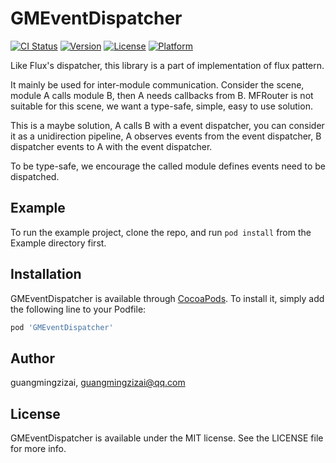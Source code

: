 # GMEventDispatcher

[![CI Status](https://img.shields.io/travis/guangmingzizai/GMEventDispatcher.svg?style=flat)](https://travis-ci.org/guangmingzizai/GMEventDispatcher)
[![Version](https://img.shields.io/cocoapods/v/GMEventDispatcher.svg?style=flat)](https://cocoapods.org/pods/GMEventDispatcher)
[![License](https://img.shields.io/cocoapods/l/GMEventDispatcher.svg?style=flat)](https://cocoapods.org/pods/GMEventDispatcher)
[![Platform](https://img.shields.io/cocoapods/p/GMEventDispatcher.svg?style=flat)](https://cocoapods.org/pods/GMEventDispatcher)

Like Flux's dispatcher, this library is a part of implementation of flux pattern.

It mainly be used for inter-module communication. Consider the scene, module A calls module B, then A needs callbacks from B. MFRouter is not suitable for this scene, we want a type-safe, simple, easy to use solution.

This is a maybe solution, A calls B with a event dispatcher, you can consider it as a unidirection pipeline, A observes events from the event dispatcher, B dispatcher events to A with the event dispatcher.

To be type-safe, we encourage the called module defines events need to be dispatched.

## Example

To run the example project, clone the repo, and run `pod install` from the Example directory first.

## Installation

GMEventDispatcher is available through [CocoaPods](https://cocoapods.org). To install
it, simply add the following line to your Podfile:

```ruby
pod 'GMEventDispatcher'
```

## Author

guangmingzizai, guangmingzizai@qq.com

## License

GMEventDispatcher is available under the MIT license. See the LICENSE file for more info.
